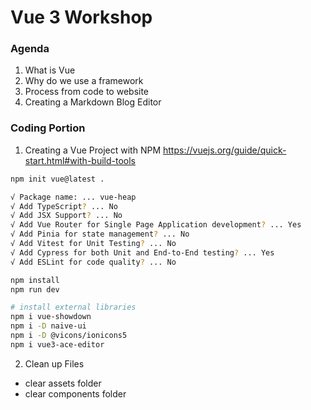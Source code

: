 # Vue 3 Workshop

### Agenda

1. What is Vue
2. Why do we use a framework
3. Process from code to website
4. Creating a Markdown Blog Editor

### Coding Portion
1. Creating a Vue Project with NPM
https://vuejs.org/guide/quick-start.html#with-build-tools
```sh
npm init vue@latest .

√ Package name: ... vue-heap
√ Add TypeScript? ... No
√ Add JSX Support? ... No
√ Add Vue Router for Single Page Application development? ... Yes
√ Add Pinia for state management? ... No
√ Add Vitest for Unit Testing? ... No
√ Add Cypress for both Unit and End-to-End testing? ... Yes
√ Add ESLint for code quality? ... No

npm install
npm run dev

# install external libraries
npm i vue-showdown
npm i -D naive-ui
npm i -D @vicons/ionicons5
npm i vue3-ace-editor
```

2. Clean up Files
- clear assets folder
- clear components folder